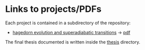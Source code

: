 # Links to projects/PDFs

Each project is contained in a subdirectory of the repository:

 - [hagedorn evolution and superadiabatic transitions](./hagedorn) -> [pdf](./hagedorn/latexbuild/main_hagedorn.pdf)

The final thesis documented is written inside the [thesis](./thesis) directory.

